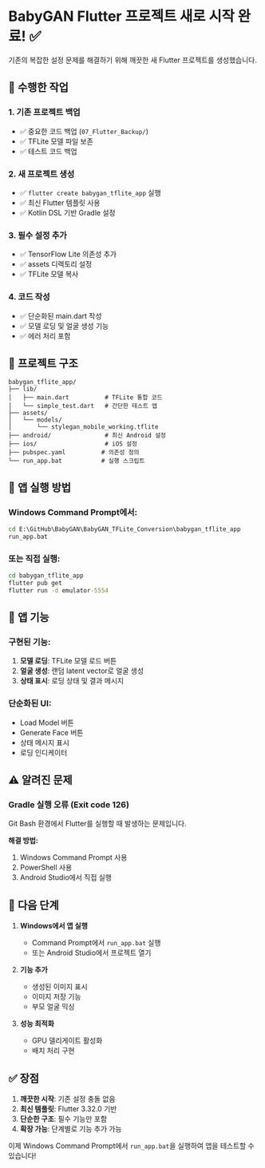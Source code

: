 # BabyGAN Flutter 프로젝트 새로 시작 완료! ✅

기존의 복잡한 설정 문제를 해결하기 위해 깨끗한 새 Flutter 프로젝트를 생성했습니다.

## 🔄 수행한 작업

### 1. 기존 프로젝트 백업
- ✅ 중요한 코드 백업 (`07_Flutter_Backup/`)
- ✅ TFLite 모델 파일 보존
- ✅ 테스트 코드 백업

### 2. 새 프로젝트 생성
- ✅ `flutter create babygan_tflite_app` 실행
- ✅ 최신 Flutter 템플릿 사용
- ✅ Kotlin DSL 기반 Gradle 설정

### 3. 필수 설정 추가
- ✅ TensorFlow Lite 의존성 추가
- ✅ assets 디렉토리 설정
- ✅ TFLite 모델 복사

### 4. 코드 작성
- ✅ 단순화된 main.dart 작성
- ✅ 모델 로딩 및 얼굴 생성 기능
- ✅ 에러 처리 포함

## 📁 프로젝트 구조

```
babygan_tflite_app/
├── lib/
│   ├── main.dart          # TFLite 통합 코드
│   └── simple_test.dart   # 간단한 테스트 앱
├── assets/
│   └── models/
│       └── stylegan_mobile_working.tflite
├── android/               # 최신 Android 설정
├── ios/                   # iOS 설정
├── pubspec.yaml          # 의존성 정의
└── run_app.bat           # 실행 스크립트
```

## 🚀 앱 실행 방법

### Windows Command Prompt에서:
```cmd
cd E:\GitHub\BabyGAN\BabyGAN_TFLite_Conversion\babygan_tflite_app
run_app.bat
```

### 또는 직접 실행:
```cmd
cd babygan_tflite_app
flutter pub get
flutter run -d emulator-5554
```

## 📱 앱 기능

### 구현된 기능:
1. **모델 로딩**: TFLite 모델 로드 버튼
2. **얼굴 생성**: 랜덤 latent vector로 얼굴 생성
3. **상태 표시**: 로딩 상태 및 결과 메시지

### 단순화된 UI:
- Load Model 버튼
- Generate Face 버튼
- 상태 메시지 표시
- 로딩 인디케이터

## ⚠️ 알려진 문제

### Gradle 실행 오류 (Exit code 126)
Git Bash 환경에서 Flutter를 실행할 때 발생하는 문제입니다.

**해결 방법:**
1. Windows Command Prompt 사용
2. PowerShell 사용
3. Android Studio에서 직접 실행

## 🎯 다음 단계

1. **Windows에서 앱 실행**
   - Command Prompt에서 `run_app.bat` 실행
   - 또는 Android Studio에서 프로젝트 열기

2. **기능 추가**
   - 생성된 이미지 표시
   - 이미지 저장 기능
   - 부모 얼굴 믹싱

3. **성능 최적화**
   - GPU 델리게이트 활성화
   - 배치 처리 구현

## ✅ 장점

1. **깨끗한 시작**: 기존 설정 충돌 없음
2. **최신 템플릿**: Flutter 3.32.0 기반
3. **단순한 구조**: 필수 기능만 포함
4. **확장 가능**: 단계별로 기능 추가 가능

이제 Windows Command Prompt에서 `run_app.bat`을 실행하여 앱을 테스트할 수 있습니다!